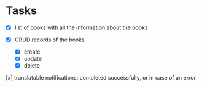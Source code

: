 # Tasks

-   [x] list of books with all the information about the books
-   [x] CRUD records of the books

    -   [x] create
    -   [x] update
    -   [x] delete

[x] translatable notifications: completed successfully, or in case of an error
